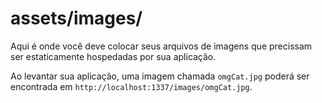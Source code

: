 # assets/images/

Aqui é onde você deve colocar seus arquivos de imagens que precissam ser estaticamente hospedadas por sua aplicação.

Ao levantar sua aplicação, uma imagem chamada `omgCat.jpg` poderá ser encontrada em `http://localhost:1337/images/omgCat.jpg`.


<docmeta name="displayName" value="images">

